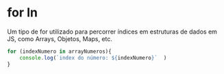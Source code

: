 # for In
Um tipo de for utilizado para percorrer índices em estruturas de dados em JS, como Arrays, Objetos, Maps, etc.

```js
for (indexNumero in arrayNumeros){
    console.log(`index do número: ${indexNumero}`  )
}
```